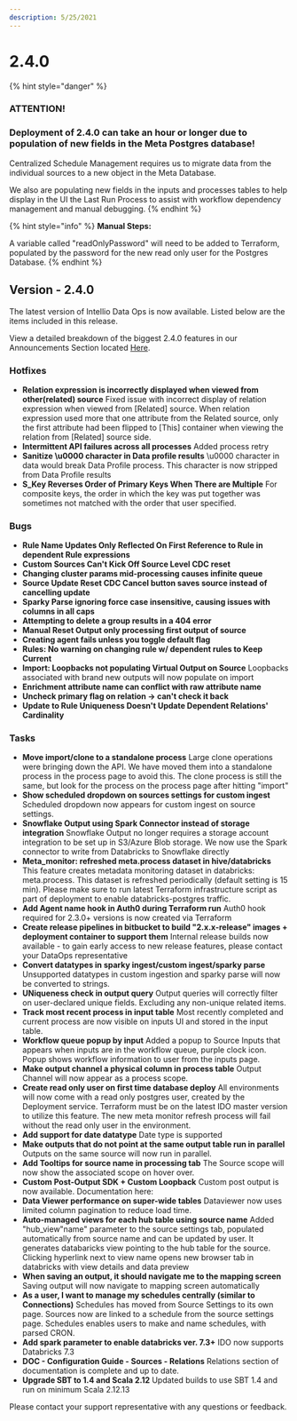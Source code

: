 ```yaml
---
description: 5/25/2021
---
```


# 2.4.0

{% hint style="danger" %}
### ATTENTION!

### Deployment of 2.4.0 can take an hour or longer due to population of new fields in the Meta Postgres database!

Centralized Schedule Management requires us to migrate data from the individual sources to a new object in the Meta Database.

We also are populating new fields in the inputs and processes tables to help display in the UI the Last Run Process to assist with workflow dependency management and manual debugging.
{% endhint %}

{% hint style="info" %}
**Manual Steps:**

A variable called "readOnlyPassword" will need to be added to Terraform, populated by the password for the new read only user for the Postgres Database.
{% endhint %}

## **Version - 2.4.0**

The latest version of Intellio Data Ops is now available. Listed below are the items included in this release.

View a detailed breakdown of the biggest 2.4.0 features in our Announcements Section located [Here](https://intellio.gitbook.io/dataops/v/master/releases/announcements).

### **Hotfixes**

* **Relation expression is incorrectly displayed when viewed from other\(related\) source**  Fixed issue with incorrect display of relation expression when viewed from \[Related\] source. When relation expression used more that one attribute from the Related source, only the first attribute had been flipped to \[This\] container when viewing the relation from \[Related\] source side.
* **Intermittent API failures across all processes**  Added process retry
* **Sanitize \u0000 character in Data profile results**  \u0000 character in data would break Data Profile process. This character is now stripped from Data Profile results
* **S\_Key Reverses Order of Primary Keys When There are Multiple**  For composite keys, the order in which the key was put together was sometimes not matched with the order that user specified.

### **Bugs**

* **Rule Name Updates Only Reflected On First Reference to Rule in dependent Rule expressions**
* **Custom Sources Can't Kick Off Source Level CDC reset**
* **Changing cluster params mid-processing causes infinite queue**
* **Source Update Reset CDC Cancel button saves source instead of cancelling update**
* **Sparky Parse ignoring force case insensitive, causing issues with columns in all caps**
* **Attempting to delete a group results in a 404 error**
* **Manual Reset Output only processing first output of source**
* **Creating agent fails unless you toggle default flag**
* **Rules: No warning on changing rule w/ dependent rules to Keep Current**
* **Import: Loopbacks not populating Virtual Output on Source**  Loopbacks associated with brand new outputs will now populate on import
* **Enrichment attribute name can conflict with raw attribute name**
* **Uncheck primary flag on relation -&gt; can't check it back**
* **Update to Rule Uniqueness Doesn't Update Dependent Relations' Cardinality**

### **Tasks**

* **Move import/clone to a standalone process**  Large clone operations were bringing down the API. We have moved them into a standalone process in the process page to avoid this. The clone process is still the same, but look for the process on the process page after hitting "import"
* **Show scheduled dropdown on sources settings for custom ingest**  Scheduled dropdown now appears for custom ingest on source settings.
* **Snowflake Output using Spark Connector instead of storage integration**  Snowflake Output no longer requires a storage account integration to be set up in S3/Azure Blob storage. We now use the Spark connector to write from Databricks to Snowflake directly
* **Meta\_monitor: refreshed meta.process dataset in hive/databricks**  This feature creates metadata monitoring dataset in databricks: meta.process. This dataset is refreshed periodically \(default setting is 15 min\). Please make sure to run latest Terraform infrastructure script as part of deployment to enable databricks-postgres traffic.
* **Add Agent name hook in Auth0 during Terraform run**  Auth0 hook required for 2.3.0+ versions is now created via Terraform
* **Create release pipelines in bitbucket to build "2.x.x-release" images + deployment container to support them**  Internal release builds now available - to gain early access to new release features, please contact your DataOps representative
* **Convert datatypes in sparky ingest/custom ingest/sparky parse**  Unsupported datatypes in custom ingestion and sparky parse will now be converted to strings.
* **UNiqueness check in output query**  Output queries will correctly filter on user-declared unique fields. Excluding any non-unique related items.
* **Track most recent process in input table**  Most recently completed and current process are now visible on inputs UI and stored in the input table.
* **Workflow queue popup by input**  Added a popup to Source Inputs that appears when inputs are in the workflow queue, purple clock icon. Popup shows workflow information to user from the inputs page.
* **Make output channel a physical column in process table**  Output Channel will now appear as a process scope.
* **Create read only user on first time database deploy**  All environments will now come with a read only postgres user, created by the Deployment service. Terraform must be on the latest IDO master version to utilize this feature. The new meta monitor refresh process will fail without the read only user in the environment. 
* **Add support for date datatype**  Date type is supported
* **Make outputs that do not point at the same output table run in parallel**  Outputs on the same source will now run in parallel.
* **Add Tooltips for source name in processing tab**  The Source scope will now show the associated scope on hover over.
* **Custom Post-Output SDK + Custom Loopback**  Custom post output is now available. Documentation here:
* **Data Viewer performance on super-wide tables**  Dataviewer now uses limited column pagination to reduce load time.
* **Auto-managed views for each hub table using source name**  Added "hub\_view"name" parameter to the source settings tab, populated automatically from source name and can be updated by user. It generates databaricks view pointing to the hub table for the source. Clicking hyperlink next to view name opens new browser tab in databricks with view details and data preview
* **When saving an output, it should navigate me to the mapping screen**  Saving output will now navigate to mapping screen automatically
* **As a user, I want to manage my schedules centrally \(similar to Connections\)**  Schedules has moved from Source Settings to its own page. Sources now are linked to a schedule from the source settings page.   Schedules enables users to make and name schedules, with parsed CRON.
* **Add spark parameter to enable databricks ver. 7.3+**  IDO now supports Databricks 7.3
* **DOC - Configuration Guide - Sources - Relations**  Relations section of documentation is complete and up to date.
* **Upgrade SBT to 1.4 and Scala 2.12**  Updated builds to use SBT 1.4 and run on minimum Scala 2.12.13

Please contact your support representative with any questions or feedback.

